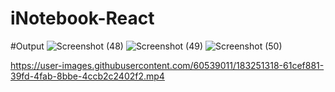 # iNotebook-React

#Output
![Screenshot (48)](https://user-images.githubusercontent.com/60539011/183251477-27b69bb0-b259-4903-8fb2-6767ffb5925f.png)
![Screenshot (49)](https://user-images.githubusercontent.com/60539011/183251446-5de4ae71-55bd-487c-9d99-fb2f7386df4f.png)
![Screenshot (50)](https://user-images.githubusercontent.com/60539011/183251448-57f039b6-8b1b-4a07-9a3b-0de0c4104e04.png)


https://user-images.githubusercontent.com/60539011/183251318-61cef881-39fd-4fab-8bbe-4ccb2c2402f2.mp4

